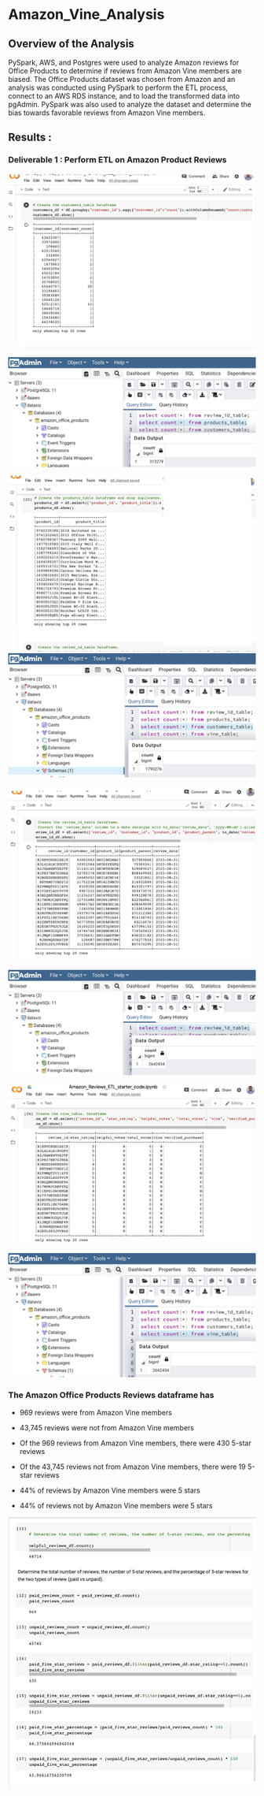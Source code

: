 # Amazon_Vine_Analysis

## Overview of the Analysis
PySpark, AWS, and Postgres were used to analyze Amazon reviews for Office Products to determine if reviews from Amazon Vine members are biased. The Office Products dataset was chosen from Amazon and an analysis was conducted using PySpark to perform the ETL process, connect to an AWS RDS instance, and to load the transformed data into pgAdmin. PySpark was also used to analyze the dataset and determine the bias towards favorable reviews from Amazon Vine members.



## Results : 

### Deliverable 1 : Perform ETL on Amazon Product Reviews

![Customer_table](https://github.com/raajasrini/Amazon_Vine_Analysis/blob/main/images/2.png)

![DB - Customer Count](https://github.com/raajasrini/Amazon_Vine_Analysis/blob/main/images/7.png)

![Products table](https://github.com/raajasrini/Amazon_Vine_Analysis/blob/main/images/3.png)
![DB - Products Count](https://github.com/raajasrini/Amazon_Vine_Analysis/blob/main/images/8.png)

![Reviews table](https://github.com/raajasrini/Amazon_Vine_Analysis/blob/main/images/4.png)

![DB - Review](https://github.com/raajasrini/Amazon_Vine_Analysis/blob/main/images/6.png)

![Vine table](https://github.com/raajasrini/Amazon_Vine_Analysis/blob/main/images/5.png)

![DB - Vine](https://github.com/raajasrini/Amazon_Vine_Analysis/blob/main/images/9.png)


### The Amazon Office Products Reviews dataframe has

* 969 reviews were from Amazon Vine members

* 43,745 reviews were not from Amazon Vine members

* Of the 969 reviews from Amazon Vine members, there were 430 5-star reviews

* Of the 43,745 reviews not from Amazon Vine members, there were 19 5-star reviews

* 44% of reviews by Amazon Vine members were 5 stars

* 44% of reviews not by Amazon Vine members were 5 stars

![Reviews Screen Shot](https://github.com/raajasrini/Amazon_Vine_Analysis/blob/main/images/d25.png)

